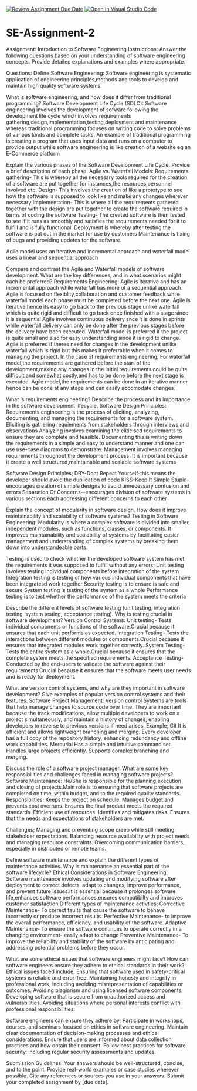 [![Review Assignment Due Date](https://classroom.github.com/assets/deadline-readme-button-24ddc0f5d75046c5622901739e7c5dd533143b0c8e959d652212380cedb1ea36.svg)](https://classroom.github.com/a/-ucQIGTc)
[![Open in Visual Studio Code](https://classroom.github.com/assets/open-in-vscode-718a45dd9cf7e7f842a935f5ebbe5719a5e09af4491e668f4dbf3b35d5cca122.svg)](https://classroom.github.com/online_ide?assignment_repo_id=15240844&assignment_repo_type=AssignmentRepo)
# SE-Assignment-2
Assignment: Introduction to Software Engineering
Instructions:
Answer the following questions based on your understanding of software engineering concepts. Provide detailed explanations and examples where appropriate.

Questions:
Define Software Engineering:
Software engineering is systematic application of engineering principles,methods and tools to develop and maintain high quality software systems.


What is software engineering, and how does it differ from traditional programming?
Software Development Life Cycle (SDLC):
Software engineering involves the development of sofware following the development life cycle which involves requirements gathering,design,implementation,testing,deployment and maintenance whereas traditional programming focuses on writing code to solve problems of various kinds and complete tasks.
An example of traditional programming is creating a program that uses input data and runs on a computer to provide output while software engineering is like creation of a website eg an E-Commerce platform


Explain the various phases of the Software Development Life Cycle. Provide a brief description of each phase.
Agile vs. Waterfall Models:
Requirements gathering- This is whereby all the necessary tools required for the creation of a software are put together for instances,the resources,personnel involved etc.
Design- This involves the creation of like a prototype to see how the software is supposed to look like and make any changes wherever necessary
Implementation- This is where all the requirements gathered together with the design are put together to create the software required in terms of coding the software
Testing- The created software is then tested to see if it runs as smoothly and satisfies the requirements needed for it to fulfill and is fully functional.
Deployment is whereby after testing the software is put out in the market for use by customers
Maintenance is fixing of bugs and providing updates for the software.

Agile model uses an iterative and incremental approach and waterfall model uses a linear and sequential approach


Compare and contrast the Agile and Waterfall models of software development. What are the key differences, and in what scenarios might each be preferred?
Requirements Engineering:
Agile is iterative and has an incremental approach while waterfall has more of a sequential approach.
Agile is focused on flexiblity,collaboration and customer feedback while waterfall model each phase must be completed before the next one.
Agile is iterative hence its easy to go back to the previous stage unlike waterfall which is quite rigid and difficult to go back once finished with a stage since it is sequential
Agile involves continuous delivery snce it is done in sprints while waterfall delivery can only be done after the previous stages before the delivery have been executed.
Waterfall model is preferred if the project is quite small and also for easy understanding since it is rigid to change.
Agile is preferred if theres need for changes in the development unlike waterfall which is rigid but this makes it preferrable when it comes to managing the project.
In the case of requirements engineering;
For waterfall model,the requirements are gathered before the start of the development,making any changes in the initial requirements could be quite difficult and somewhat costly,and has to be done before the next stage is executed.
Agile model,the requirements can be done in an iterative manner hence can be done at any stage and can easily accomodate changes.


What is requirements engineering? Describe the process and its importance in the software development lifecycle.
Software Design Principles:
Requirements engineering is the process of eliciting, analyzing, documenting, and managing the requirements for a software system.
Eliciting is gathering requiements from stakeholders through interviews and observations
Analyzing involves examining the eliticised requirements to ensure they are complete and feasible.
Documenting this is writing down the requirements in a simple and easy to understand manner and one can use use-case diagrams to demonstrate.
Management involves managing requirements throughout the development process.
It is important because it create a well structured,maintainable and scalable software systems

Software Design Principles;
DRY-Dont Repeat Yourself-this means the developer should avoid the duplication of code
KISS-Keep It Simple Stupid-encourages creation of simple designs to avoid unnecessary confusion and errors
Separation Of Concerns--encourages division of software systems in various sections each addressing different concerns to each other


Explain the concept of modularity in software design. How does it improve maintainability and scalability of software systems?
Testing in Software Engineering:
Modularity is where a complex software is divided into smaller, independent modules, such as functions, classes, or components. It improves maintainability and scalability of systems by facilitating easier management and understanding of complex systems by breaking them down into understandeable parts.

Testing is used to check whether the developed software system has met the requirements it was supposed to fulfill without any errors;
Unit testing involves testing individual components before integration of the system
Integration testing is testing of how various individual components that have been integratesd work together
Security testing is to ensure is safe and secure 
System testing is testing of the system as a whole
Performance testing is to test whether the performance of the system meets the criteria


Describe the different levels of software testing (unit testing, integration testing, system testing, acceptance testing). Why is testing crucial in software development?
Version Control Systems:
Unit testing- Tests individual components or functions of the software.Crucial because it ensures that each unit performs as expected.
Integration Testing- Tests the interactions between different modules or components.Crucial because it ensures that integrated modules work together correctly.
System Testing- Tests the entire system as a whole.Crucial because it ensures that the complete system meets the specified requirements.
Acceptance Testing- Conducted by the end-users to validate the software against their requirements.Crucial because it ensures that the software meets user needs and is ready for deployment.


What are version control systems, and why are they important in software development? Give examples of popular version control systems and their features.
Software Project Management:
Version control Systems are tools that help manage changes to source code over time. They are important because the track modifications, allow multiple developers to work on a project simultaneously, and maintain a history of changes, enabling developers to reverse to previous versions if need arises.
Example;
Git
It is efficient and allows lightweight branching and merging.
Every developer has a full copy of the repository history, enhancing redundancy and offline work capabilities.
Mercurial
Has a simple and intuitive command set.
Handles large projects efficiently.
Supports complex branching and merging.


Discuss the role of a software project manager. What are some key responsibilities and challenges faced in managing software projects?
Software Maintenance:
He/She is responsible for the planning,execution and closing of projects.Main role is to ensuring that software projects are completed on time, within budget, and to the required quality standards. 
Responsiblities;
Keeps the project on schedule.
Manages budget and prevents cost overruns.
Ensures the final product meets the required standards.
Efficient use of resources.
Identifies and mitigates risks.
Ensures that the needs and expectations of stakeholders are met.

Challenges;
Managing and preventing scope creep while still meeting stakeholder expectations.
Balancing resource availability with project needs and managing resource constraints.
Overcoming communication barriers, especially in distributed or remote teams.


Define software maintenance and explain the different types of maintenance activities. Why is maintenance an essential part of the software lifecycle?
Ethical Considerations in Software Engineering:
Software maintenance involves updating and modifying software after deployment to correct defects, adapt to changes, improve performance, and prevent future issues.It is essential because it prolonges software life,enhances software performances,ensures compatibilty and improves customer satisfaction
Different types of maintenance activties;
Corrective Maintenance- To correct faults that cause the software to behave incorrectly or produce incorrect results.
Perfective Maintenance- to improve the overall performance, efficiency, and usability of the software.
Adaptive Maintenance- To ensure the software continues to operate correctly in a changing environment- easily adapt to change
Preventive Maintenance- To improve the reliability and stability of the software by anticipating and addressing potential problems before they occur.


What are some ethical issues that software engineers might face? How can software engineers ensure they adhere to ethical standards in their work?
Ethical issues faced include;
Ensuring that software used in safety-critical systems is reliable and error-free.
Maintaining honesty and integrity in professional work, including avoiding misrepresentation of capabilities or outcomes.
Avoiding plagiarism and using licensed software components.
Developing software that is secure from unauthorized access and vulnerabilities.
Avoiding situations where personal interests conflict with professional responsibilities.

Software engineers can ensure they adhere by;
Participate in workshops, courses, and seminars focused on ethics in software engineering.
Maintain clear documentation of decision-making processes and ethical considerations.
Ensure that users are informed about data collection practices and how obtain their consent.
Follow best practices for software security, including regular security assessments and updates.

Submission Guidelines:
Your answers should be well-structured, concise, and to the point.
Provide real-world examples or case studies wherever possible.
Cite any references or sources you use in your answers.
Submit your completed assignment by [due date].
